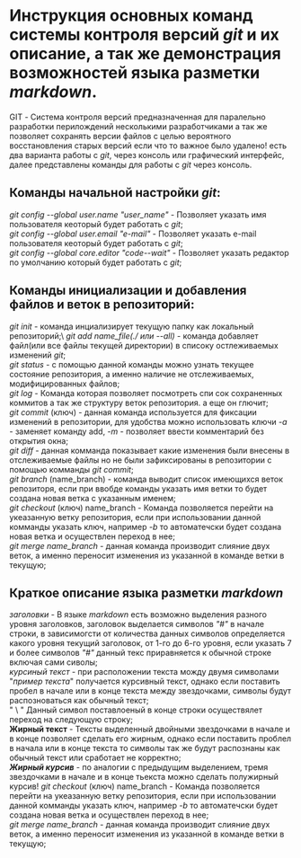 # Инструкция основных команд системы контроля версий *git* и их описание, а так же демонстрация возможностей языка разметки *markdown*.
 GIT - Система контроля версий предназначенная для паралельно разработки перилождений несколькими разработчиками а так же позволяет сохранять версии файлов с целью вероятного восстановления старых версий если что то важное было удалено! есть два варианта работы с *git*, через консоль или графический интерфейс, далее представлены команды для работы с *git* через консоль.
## Команды начальной настройки *git*:
 *git config --global user.name "user_name"* - Позволяет указать имя пользователя кеоторый будет работать с *git*;\
 *git config --global user.email "e-mail"* - Позволяет указать e-mail пользователя кеоторый будет работать с *git*;\
 *git config --global core.editor "code--wait"* - Позволяет указать редактор по умолчанию который будет работать с *git*;
## Команды инициализации и добавления файлов и веток в репозиторий:
 *git init* - команда инциализирует текущую папку как локальный репозиторий;\ 
 *git add name_file(./ или --all)* - команда добавляет файл(или все файлы текущей директории) в списоку остлеживаемых изменений *git*;\
 *git status* - с помощью данной команды можно узнать текущее состояние репозитория, а именно наличие не отслеживаемых, модифицированных файлов;\
 *git log* - Команда которая позволяет посмотреть спи сок сохраненных коммитов а так же структуру веток репозитория. а еще он глючит;\
 *git commit* (ключ) - данная команда используется для фиксации изменений в репозитории, для удобства можно использовать ключи *-a* - заменяет команду add, *-m* - позволяет ввести комментарий без открытия окна;\
 *git diff* - данная комманда показывает какие изменения были внесены в отслеживаемые файлы но не были зафиксированы в репозитории с помощью комманды *git commit*;\
 *git branch* (name_branch) - команда выводит список имеющихся веток репозиторя, если при ввобде команды указать имя ветки то будет создана новая ветка с указанным именем;\
 *git checkout* (ключ) name_branch -  Команда позволяется перейти на укеазанную ветку репозитория, если при использовании данной комманды указать ключ, например *-b* то автоматечски будет создана новая ветка и осуществлен переход в нее;\
 *git merge name_branch* - данная команда производит слияние двух веток, а именно переносит изменения из указанной в команде ветки в текущую;

 ## Краткое описание языка разметки *markdown*
 *заголовки* - В языке *markdown* есть возможно выделения разного уровня заголовков, заголовок выделается символов *"#"* в начале строки, в зависимогсти от количества данных символов определяется какого уровня текущий заголовок, от 1-го до 6-го уровня, если указать 7 и более символов *"#"* данный текс приравняется к обычной строке включая сами сиволы;\
 *курсиный текст* - при расположении текста можду двумя символами "*пример текста*" получается курсивный текст, однако если поставить пробел в начале или в конце текста между звездочками, символы будут распозноваться как обычный текст;\
  " \ "  Данный символ поставлоеный в конце строки осуществялет переход на следующую строку;\
 **Жирный текст**  - Тексты выделенный двойными звездочками в начале и в конце позволяет сделать его жирным, однако если поставить проблел в начала или в конце текста то символы так же будут распознаны как обычный текст или сработает не корректно;\
***Жирный курсив*** - по аналогии с предыдущим выделением, тремя звездочками в начале и в конце тьекста можно сделать полужирный курсив!
 *git checkout* (ключ) name_branch -  Команда позволяется перейти на укеазанную ветку репозитория, если при использовании данной комманды указать ключ, например *-b* то автоматечски будет создана новая ветка и осуществлен переход в нее;\
 *git merge name_branch* - данная команда производит слияние двух веток, а именно переносит изменения из указанной в команде ветки в текущую;
 